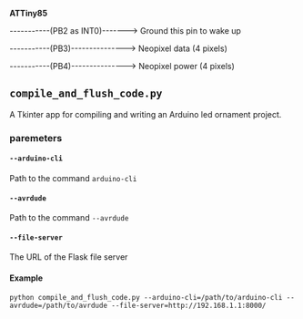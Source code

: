 **ATTiny85**

-----------(PB2 as INT0)-------> Ground this pin to wake up

-----------(PB3)---------------> Neopixel data  (4 pixels)

-----------(PB4)---------------> Neopixel power (4 pixels)

## `compile_and_flush_code.py`
A Tkinter app for compiling and writing an Arduino led ornament project.

### paremeters
#### `--arduino-cli`
Path to the command `arduino-cli`
#### `--avrdude`
Path to the command `--avrdude`
#### `--file-server`
The URL of the Flask file server
#### Example
```
python compile_and_flush_code.py --arduino-cli=/path/to/arduino-cli --avrdude=/path/to/avrdude --file-server=http://192.168.1.1:8000/
```
